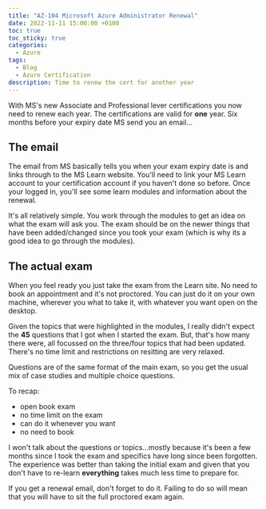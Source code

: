 ```yaml
---
title: "AZ-104 Microsoft Azure Administrator Renewal"
date: 2022-11-11 15:00:00 +0100
toc: true
toc_sticky: true
categories:
  - Azure
tags:
  - Blog
  - Azure Certification
description: Time to renew the cert for another year
---
```

With MS's new Associate and Professional lever certifications you now need to renew each year. The certifications are valid for **one** year. Six months before your expiry date MS send you an email...

## The email

The email from MS basically tells you when your exam expiry date is and links through to the MS Learn website. You'll need to link your MS Learn account to your certification account if you haven't done so before. Once your logged in, you'll see some learn modules and information about the renewal.

It's all relatively simple. You work through the modules to get an idea on what the exam will ask you. The exam should be on the newer things that have been added/changed since you took your exam (which is why its a good idea to go through the modules).

## The actual exam

When you feel ready you just take the exam from the Learn site. No need to book an appointment and it's not proctored. You can just do it on your own machine, wherever you what to take it, with whatever you want open on the desktop.

Given the topics that were highlighted in the modules, I really didn't expect the **45** questions that I got when I started the exam. But, that's how many there were, all focussed on the three/four topics that had been updated. There's no time limit and restrictions on resitting are very relaxed.

Questions are of the same format of the main exam, so you get the usual mix of case studies and multiple choice questions.

To recap:
 * open book exam
 * no time limit on the exam
 * can do it whenever you want
 * no need to book

I won't talk about the questions or topics...mostly because it's been a few months since I took the exam and specifics have long since been forgotten. The experience was better than taking the initial exam and given that you don't have to re-learn **everything** takes much less time to prepare for.

If you get a renewal email, don't forget to do it. Failing to do so will mean that you will have to sit the full proctored exam again.
